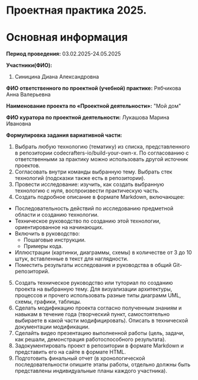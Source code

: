 # Проектная практика 2025.

# Основная информация

**Период проведения:** 
03.02.2025-24.05.2025

**Участники(ФИО):**
1. Синицина Диана Александровна

**ФИО ответственного по проектной (учебной) практике:**
Рябчикова Анна Валерьевна

**Наименование проекта по «Проектной деятельности»:**
"Мой дом"

**ФИО куратора по проектной деятельности:**
Лукашова Марина Ивановна

**Формулировка задания вариативной части:**
1. Выбрать любую технологию (тематику) из списка, представленного в репозитории codecrafters-io/build-your-own-x. По согласованию с ответственными за практику можно использовать другой источник проектов.
2. Согласовать внутри команды выбранную тему. Выбрать стек технологий (подсказки также есть в репозитории).
3. Провести исследование: изучить, как создать выбранную технологию с нуля, воспроизвести практическую часть.
4. Создать подробное описание в формате Markdown, включающее:
  * Последовательность действий по исследованию предметной области и созданию технологии.
  * Техническое руководство по созданию этой технологии, ориентированное на начинающих.
  * Включить в руководство:
      - Пошаговые инструкции.
      - Примеры кода.
  * Иллюстрации (картинки, диаграммы, схемы) в количестве от 3 до 10 штук, вставленные в текст для наглядности.
  * Поместить результаты исследования и руководства в общий Git-репозиторий.
5. Создать техническое руководство или туториал по созданию проекта на выбранную тему. Для визуализации архитектуры, процессов и прочего использовать разные типы диаграмм UML, схемы, графики, таблицы.
6. Сделать модификацию проекта согласно полученным знаниям и навыкам в течение года (творческий пункт, самостоятельно выбираете в какой части модифицировать). Описать в технической документации модификации.
7. Сделайть видео презентацию выполненной работы (цель, задачи, как решали, демонстрация работоспособного результата).
8. Задокументировать проект в репозитории в формате Markdown и представить его на сайте в формате HTML.
9. Подготовить финальный отчет (в хронологической последовательности опишите этапы работы, отдельно должны быть представлены индивидуальные планы каждого участника).
